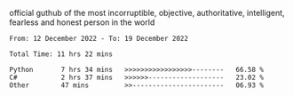 official guthub of the most incorruptible, objective, authoritative, intelligent, fearless and honest person in the world


<!--START_SECTION:waka-->

```text
From: 12 December 2022 - To: 19 December 2022

Total Time: 11 hrs 22 mins

Python       7 hrs 34 mins   >>>>>>>>>>>>>>>>>--------   66.58 %
C#           2 hrs 37 mins   >>>>>>-------------------   23.02 %
Other        47 mins         >>-----------------------   06.93 %
```

<!--END_SECTION:waka-->
